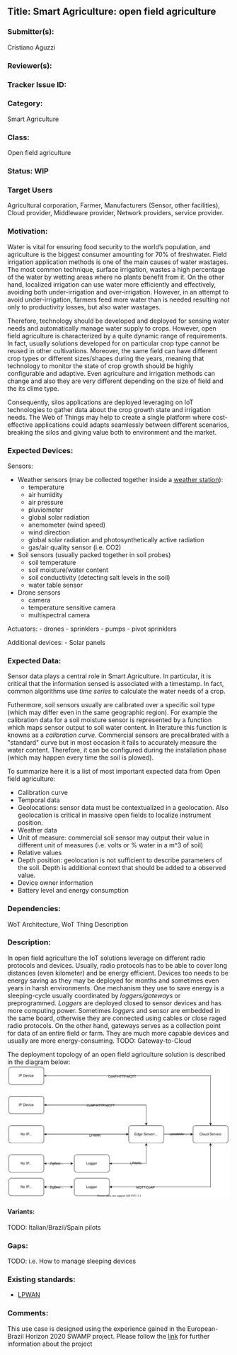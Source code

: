 ## Title: Smart Agriculture: open field agriculture

### Submitter(s): 

Cristiano Aguzzi

### Reviewer(s):

### Tracker Issue ID:

### Category:
Smart Agriculture

### Class: 
Open field agriculture

### Status: WIP

### Target Users

Agricultural corporation, Farmer, Manufacturers (Sensor, other facilities), Cloud provider, Middleware provider, Network providers, service provider. 

### Motivation:
Water is vital for ensuring food security to the world’s population, and agriculture is the biggest consumer amounting for 70% of freshwater. Field irrigation application methods is one of the main causes of water wastages. The most common technique, surface irrigation, wastes a high percentage of the water by wetting areas where no plants benefit from it. On the other hand, localized irrigation can use water more efficiently and effectively, avoiding both under-irrigation and over-irrigation. However, in an attempt to avoid under-irrigation, farmers feed more water than is needed resulting not only to productivity losses, but also water wastages. 

Therefore, technology should be developed and deployed for sensing water needs and automatically manage water supply to crops. However, open field agriculture is characterized by a quite dynamic range of requirements. In fact, usually solutions developed for on particular crop type cannot be reused in other cultivations. Moreover, the same field can have different crop types or different sizes/shapes during the years, meaning that technology to monitor the state of crop growth should be highly configurable and adaptive. Even agriculture and irrigation methods can change and also they are very different depending on the size of field and the its clime type. 

Consequently, silos applications are deployed leveraging on IoT technologies to gather data about the crop growth state and irrigation needs. The Web of Things may help to create a single platform where cost-effective applications could adapts seamlessly between different scenarios, breaking the silos and giving value both to environment and the market.    

### Expected Devices:

Sensors: 
 - Weather sensors (may be collected together inside a [weather station](https://en.wikipedia.org/wiki/Weather_station)):
    - temperature 
    - air humidity 
    - air pressure 
    - pluviometer 
    - global solar radiation
    - anemometer (wind speed)
    - wind direction   
    - global solar radiation and photosynthetically active radiation 
    - gas/air quality sensor (i.e. CO2)
- Soil sensors (usually packed together in soil probes)
    - soil temperature
    - soil moisture/water content
    - soil conductivity (detecting salt levels in the soil)
    - water table sensor  
- Drone sensors
    - camera
    - temperature sensitive camera
    - multispectral camera

Actuators:
    - drones
    - sprinklers
    - pumps
    - pivot sprinklers

Additional devices:
    - Solar panels

### Expected Data:
Sensor data plays a central role in Smart Agriculture. In particular, it is critical that the information sensed is associated with a timestamp. In fact, common algorithms use *time series* to calculate the water needs of a crop. 

Futhermore, soil sensors usually are calibrated over a specific soil type (which may differ even in the same geographic region). For example the calibration data for a soil moisture sensor is represented by a function which maps sensor output to soil water content. In literature this function is knowns as a *calibration curve*. Commercial sensors are precalibrated with a "standard" curve but in most occasion it fails to accurately measure the water content. Therefore, it can be configured during the installation phase (which may happen every time the soil is plowed). 


To summarize here it is a list of most important expected data from Open field agriculture:

- Calibration curve
- Temporal data
- Geolocations: sensor data must be contextualized in a geolocation. Also geolocation is critical in massive open fields to localize instrument position.
- Weather data
- Unit of measure: commercial soli sensor may output their value in different unit of measures (i.e. volts or % water in a m^3 of soil)
- Relative values
- Depth position: geolocation is not sufficient to describe parameters of the soil. Depth is additional context that should be added to a observed value.  
- Device owner information
- Battery level and energy consumption

### Dependencies:

WoT Architecture, WoT Thing Description

### Description:
In open field agriculture the IoT solutions leverage on different radio protocols and devices. Usually, radio protocols has to be able to cover long distances (even kilometer) and be energy efficient. Devices too needs to be energy saving as they may be deployed for months and sometimes even years in harsh environments. One mechanism they use to save energy is a sleeping-cycle usually coordinated by *loggers/gateways* or preprogrammed. *Loggers* are deployed closed to sensor devices and has more computing power. Sometimes *loggers* and sensor are embedded in the same board, otherwise they are connected using cables or close raged radio protocols. On the other hand, gateways serves as a collection point for data of an entire field or farm. They are much more capable devices and usually are more energy-consuming. TODO: Gateway-to-Cloud

The deployment topology of an open field agriculture solution is described in the diagram below:
![IoT open field diagram](./images/Agriculture.svg)



#### Variants:
TODO: Italian/Brazil/Spain pilots

### Gaps:
TODO: i.e. How to manage sleeping devices

### Existing standards:

- [LPWAN](https://tools.ietf.org/html/rfc8376)

### Comments:

This use case is designed using the experience gained in the European-Brazil Horizon 2020 SWAMP project. Please follow the [link](http://swamp-project.org/) for further information about the project 
